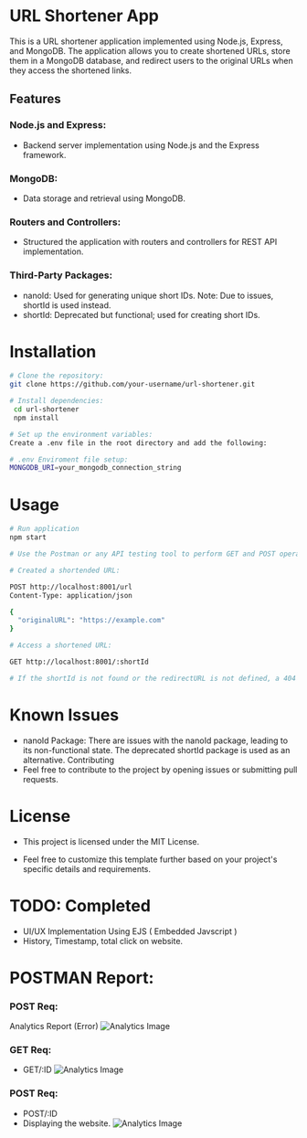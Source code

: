 # URL Shortener App
This is a URL shortener application implemented using Node.js, Express, and MongoDB. The application allows you to create shortened URLs, store them in a MongoDB database, and redirect users to the original URLs when they access the shortened links.

## Features
### Node.js and Express: 
- Backend server implementation using Node.js and the Express framework.
### MongoDB: 
- Data storage and retrieval using MongoDB.
### Routers and Controllers: 
- Structured the application with routers and controllers for REST API implementation.
### Third-Party Packages:
- nanoId: Used for generating unique short IDs. Note: Due to issues, shortId is used instead.
- shortId: Deprecated but functional; used for creating short IDs.
# Installation

   ```bash
# Clone the repository:
   git clone https://github.com/your-username/url-shortener.git

# Install dependencies:
    cd url-shortener
    npm install

# Set up the environment variables:
Create a .env file in the root directory and add the following:

# .env Enviroment file setup:
MONGODB_URI=your_mongodb_connection_string
   
   ```
# Usage
```bash
# Run application
npm start

# Use the Postman or any API testing tool to perform GET and POST operations

# Created a shortended URL:

POST http://localhost:8001/url
Content-Type: application/json

{
  "originalURL": "https://example.com"
}

# Access a shortened URL:

GET http://localhost:8001/:shortId

# If the shortId is not found or the redirectURL is not defined, a 404 error will be returned.

```
# Known Issues
- nanoId Package: There are issues with the nanoId package, leading to its non-functional state. The deprecated shortId package is used as an alternative.
Contributing
- Feel free to contribute to the project by opening issues or submitting pull requests.

# License
- This project is licensed under the MIT License.

- Feel free to customize this template further based on your project's specific details and requirements.
# TODO: Completed 
- UI/UX Implementation Using EJS ( Embedded Javscript )
- History, Timestamp, total click on website.

# POSTMAN Report:

### POST Req: 
Analytics Report (Error)
![Analytics Image](https://i.ibb.co/cbjNwL7/Image-Analytics.png)

### GET Req:
- GET/:ID
![Analytics Image](https://i.ibb.co/1b54Jcc/Image-id.png)

### POST Req:
- POST/:ID
- Displaying the website.
![Analytics Image](https://i.ibb.co/BPj78W7/Image-id-website.png)
